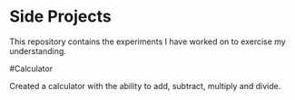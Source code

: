 # Side Projects

This repository contains the experiments I have worked on to
exercise my understanding.


#Calculator

Created a calculator with the ability to add, subtract, multiply and divide.
